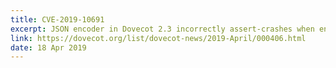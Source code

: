 ```yaml
---
title: CVE-2019-10691
excerpt: JSON encoder in Dovecot 2.3 incorrectly assert-crashes when encountering invalid UTF-8 characters
link: https://dovecot.org/list/dovecot-news/2019-April/000406.html
date: 18 Apr 2019
---
```


